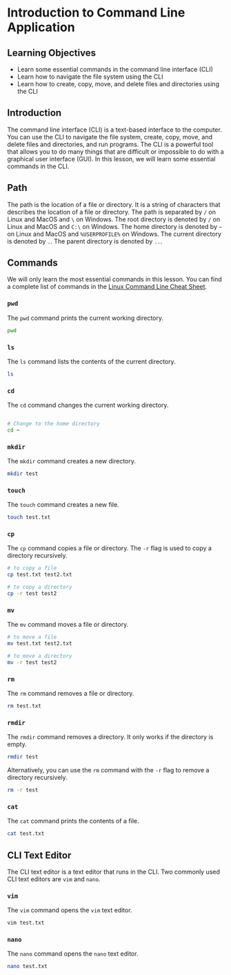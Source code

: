 # Introduction to Command Line Application

## Learning Objectives

- Learn some essential commands in the command line interface (CLI)
- Learn how to navigate the file system using the CLI
- Learn how to create, copy, move, and delete files and directories using the CLI

## Introduction

The command line interface (CLI) is a text-based interface to the computer. You can use the CLI to navigate the file system, create, copy, move, and delete files and directories, and run programs. The CLI is a powerful tool that allows you to do many things that are difficult or impossible to do with a graphical user interface (GUI). In this lesson, we will learn some essential commands in the CLI.

## Path

The path is the location of a file or directory. It is a string of characters that describes the location of a file or directory. The path is separated by `/` on Linux and MacOS and `\` on Windows. The root directory is denoted by `/` on Linux and MacOS and `C:\` on Windows. The home directory is denoted by `~` on Linux and MacOS and `%USERPROFILE%` on Windows. The current directory is denoted by `.`. The parent directory is denoted by `..`.

## Commands

We will only learn the most essential commands in this lesson. You can find a complete list of commands in the [Linux Command Line Cheat Sheet](https://www.cheatography.com/davechild/cheat-sheets/linux-command-line/).

### `pwd`

The `pwd` command prints the current working directory.

```bash
pwd
```

### `ls`

The `ls` command lists the contents of the current directory.

```bash
ls
```

### `cd`

The `cd` command changes the current working directory.

```bash

# Change to the home directory
cd ~
```

### `mkdir`

The `mkdir` command creates a new directory.

```bash
mkdir test
```

### `touch`

The `touch` command creates a new file.

```bash
touch test.txt
```

### `cp`

The `cp` command copies a file or directory. The `-r` flag is used to copy a directory recursively.

```bash
# to copy a file
cp test.txt test2.txt

# to copy a directory
cp -r test test2
```

### `mv`

The `mv` command moves a file or directory.

```bash
# to move a file
mv test.txt test2.txt

# to move a directory
mv -r test test2
```

### `rm`

The `rm` command removes a file or directory.

```bash
rm test.txt
```

### `rmdir`

The `rmdir` command removes a directory. It only works if the directory is empty.

```bash
rmdir test
```

Alternatively, you can use the `rm` command with the `-r` flag to remove a directory recursively.

```bash
rm -r test
```

### `cat`

The `cat` command prints the contents of a file.

```bash
cat test.txt
```

## CLI Text Editor

The CLI text editor is a text editor that runs in the CLI. Two commonly used CLI text editors are `vim` and `nano`.

### `vim`

The `vim` command opens the `vim` text editor.

```bash
vim test.txt
```

### `nano`

The `nano` command opens the `nano` text editor.

```bash
nano test.txt
```
